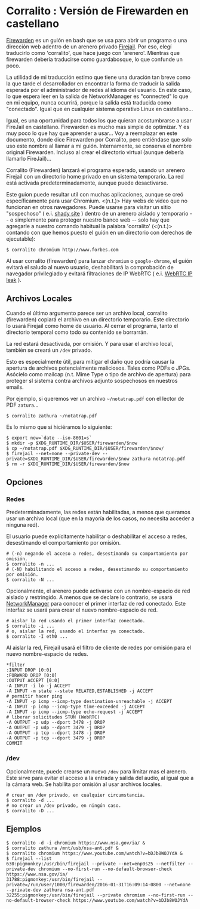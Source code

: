# Corralito : Versión de Firewarden en castellano

[Firewarden][0] es un guión en bash que se usa para abrir un programa o una dirección 
web adentro de un arenero privado [Firejail][1]. Por eso, elegí traducirlo como 
'corralito', que hace juego con 'arenero'. Mientras que firewarden debería 
traducirse como guardabosque, lo que confunde un poco. 

La utilidad de mi traducción estimo que tiene una duración tan breve como la que 
tarde el desarrollador en encontrar la forma de traducir la salida esperada por 
el administrador de redes al idioma del usuario. En este caso, lo que espera leer 
en la salida de NetworkManager es "connected" lo que en mi equipo, nunca ocurrirá, 
porque la salida está traducida como "conectado". Igual que en cualquier sistema 
operativo Linux en castellano...

Igual, es una oportunidad para todos los que quieran acostumbrarse a usar FireJail 
en castellano. Firewarden es mucho mas simple de optimizar. Y es muy poco lo que 
hay que aprender a usar... Voy a reemplazar en este documento, donde dice Firewarden 
por Corralito, pero entiéndase que solo uso este nombre al llamar a mi guión. 
Internamente, se conserva el nombre original Firewarden. Incluso al crear el directorio 
virtual (aunque debería llamarlo FireJail)...

Corralito (Firewarden) lanzará el programa esperado, usando un arenero Firejail con 
un directorio home privado en un sistema temporario. La red está activada predeterminadamente,
aunque puede desactivarse.

Este guion puede resultar util con muchas aplicaciones, aunque se creó específicamente para 
usar Chromium. <(n.t.)> Hay webs de video que no funcionan en otros navegadores.
Puede usarse para visitar un sitio "sospechoso" ( e.i. [shady site][2]  ) dentro
de un arenero aislado y temporario -- o simplemente para proteger nuestro banco
web -- solo hay que agregarle a nuestro comando habitual la palabra 'corralito'
(<(n.t.)> contando con que hemos puesto el guión en un directorio con derechos de ejecutable):

    $ corralito chromium http://www.forbes.com

Al usar corralito (firewarden) para lanzar `chromium` o `google-chrome`, el guión evitará
el saludo al nuevo usuario, deshabilitará la comprobación de navegador privilegiado y 
evitará filtraciones de IP WebRTC ( e.i. [WebRTC IP leak][3] ). 

## Archivos Locales

Cuando el último argumento parece ser un archivo local, corralito (firewarden) 
copiará el archivo en un directorio temporario. Este directorio lo usará Firejail
como home de usuario. Al cerrar el programa, tanto el directorio temporal como 
todo su contenido se borrarrán.

La red estará desactivada, por omisión. Y para usar el archivo local, también se
creará un `/dev` privado.

Esto es especialmente útil, para mitigar el daño que podría causar la apertura de 
archivos potencialmente maliciosos. Tales como PDFs o JPGs. Asócielo como mailcap
(n.t. Mime Type o tipo de archivo de apertura) para proteger sl sistema contra 
archivos adjunto sospechosos en nuestros emails.

Por ejemplo, si queremos ver un archivo `~/notatrap.pdf` con el lector de PDF `zatura`...
   
    $ corralito zathura ~/notatrap.pdf

Es lo mismo que si hiciéramos lo siguiente:

    $ export now=`date --iso-8601=s`
    $ mkdir -p $XDG_RUNTIME_DIR/$USER/firewarden/$now
    $ cp ~/notatrap.pdf $XDG_RUNTIME_DIR/$USER/firewarden/$now/
    $ firejail --net=none --private-dev --private=$XDG_RUNTIME_DIR/$USER/firewarden/$now zathura notatrap.pdf
    $ rm -r $XDG_RUNTIME_DIR/$USER/firewarden/$now

## Opciones

### Redes

Predeterminadamente, las redes están habilitadas, a menos que queramos usar un archivo
local (que en la mayoría de los casos, no necesita acceder a ninguna red).

El usuario puede explícitamente habilitar o deshabilitar el acceso a redes, desestimando
el comportamiento por omisión.

    # (-n) negando el acceso a redes, desestimando su comportamiento por omisión.
    $ corralito -n ...
    # (-N) habilitando el acceso a redes, desestimando su comportamiento por omisión.
    $ corralito -N ...

Opcionalmente, el arenero puede activarse con un nombre-espacio de red aislado
y restringido. A menos que se declare lo contrario, se usará [NetworkManager][4]
para conocer el primer interfaz de red conectado. Este interfaz se usará para 
crear el nuevo nombre-espacio de red.

    # aislar la red usando el primer interfaz conectado.
    $ corralito -i ...
    # o, aislar la red, usando el interfaz ya conectado.
    $ corralito -I eth0 ...

Al aislar la red, Firejail usará el filtro de cliente de redes por omisión
para el nuevo nombre-espacio de redes.

```
*filter
:INPUT DROP [0:0]
:FORWARD DROP [0:0]
:OUTPUT ACCEPT [0:0]
-A INPUT -i lo -j ACCEPT
-A INPUT -m state --state RELATED,ESTABLISHED -j ACCEPT
# permitir hacer ping
-A INPUT -p icmp --icmp-type destination-unreachable -j ACCEPT
-A INPUT -p icmp --icmp-type time-exceeded -j ACCEPT
-A INPUT -p icmp --icmp-type echo-request -j ACCEPT
# liberar solicitudes STUN (WebRTC)
-A OUTPUT -p udp --dport 3478 -j DROP
-A OUTPUT -p udp --dport 3479 -j DROP
-A OUTPUT -p tcp --dport 3478 -j DROP
-A OUTPUT -p tcp --dport 3479 -j DROP
COMMIT

```


### /dev

Opcionalmente, puede crearse un nuevo `/dev` para limitar mas el arenero. Este
sirve para evitar el acceso a la entrada y salida del audio, al igual que a la
cámara web. Se habilita por omisión al usar archivos locales.


    # crear un /dev privado, en cualquier circumstancia.
    $ corralito -d ...
    # no crear un /dev privado, en ningún caso.
    $ corralito -D ...

## Ejemplos

    $ corralito -d -i chromium https://www.nsa.gov/ia/ &
    $ corralito zathura /mnt/usb/nsa-ant.pdf &
    $ corralito chromium https://www.youtube.com/watch?v=bDJb8WOJYdA &
    $ firejail --list
    630:pigmonkey:/usr/bin/firejail --private --net=enp0s25 --netfilter --private-dev chromium --no-first-run --no-default-browser-check https://www.nsa.gov/ia/
    31788:pigmonkey:/usr/bin/firejail --private=/run/user/1000/firewarden/2016-01-31T16:09:14-0800 --net=none --private-dev zathura nsa-ant.pdf
    32255:pigmonkey:/usr/bin/firejail --private chromium --no-first-run --no-default-browser-check https://www.youtube.com/watch?v=bDJb8WOJYdA

[0]: https://github.com/pigmonkey/firewarden
[1]: https://github.com/netblue30/firejail
[2]: http://www.engadget.com/2016/01/08/you-say-advertising-i-say-block-that-malware/
[3]: https://www.privacytools.io/webrtc.html
[4]: https://wiki.gnome.org/Projects/NetworkManager
